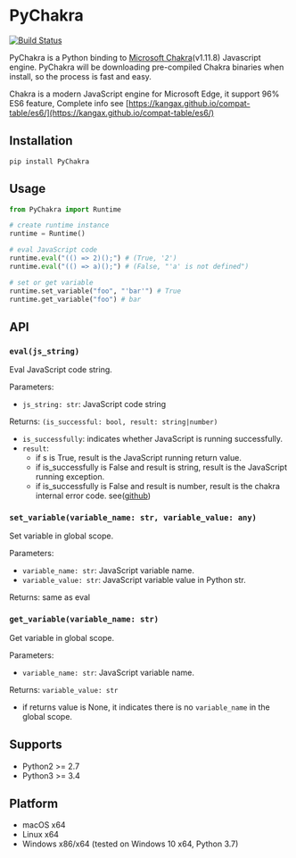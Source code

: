 # PyChakra

[![Build Status](https://travis-ci.org/zhengrenzhe/PyChakra.svg?branch=master)](https://travis-ci.org/zhengrenzhe/PyChakra)

PyChakra is a Python binding to [Microsoft Chakra](https://github.com/Microsoft/ChakraCore)(v1.11.8) Javascript engine.
PyChakra will be downloading pre-compiled Chakra binaries when install, so the process is fast and easy.

Chakra is a modern JavaScript engine for Microsoft Edge, it support 96% ES6 feature, Complete info see [https://kangax.github.io/compat-table/es6/](https://kangax.github.io/compat-table/es6/)

## Installation

```
pip install PyChakra
```

## Usage

```python
from PyChakra import Runtime

# create runtime instance
runtime = Runtime()

# eval JavaScript code
runtime.eval("(() => 2)();") # (True, '2')
runtime.eval("(() => a)();") # (False, "'a' is not defined")

# set or get variable
runtime.set_variable("foo", "'bar'") # True
runtime.get_variable("foo") # bar
```

## API

### `eval(js_string)`

Eval JavaScript code string.

Parameters:

- `js_string: str`: JavaScript code string

Returns: `(is_successful: bool, result: string|number)`

- `is_successfully`: indicates whether JavaScript is running successfully.
- `result`:
  - if s is True, result is the JavaScript running return value.
  - if is_successfully is False and result is string, result is the JavaScript running exception.
  - if is_successfully is False and result is number, result is the chakra internal error code. see([github](https://github.com/Microsoft/ChakraCore/wiki/JsErrorCode))

### `set_variable(variable_name: str, variable_value: any)`

Set variable in global scope.

Parameters:

- `variable_name: str`: JavaScript variable name.
- `variable_value: str`: JavaScript variable value in Python str.

Returns: same as eval

### `get_variable(variable_name: str)`

Get variable in global scope.

Parameters: 

- `variable_name: str`: JavaScript variable name.

Returns: `variable_value: str`
  - if returns value is None, it indicates there is no `variable_name` in the global scope.

## Supports

- Python2 >= 2.7
- Python3 >= 3.4

## Platform

- macOS x64
- Linux x64
- Windows x86/x64 (tested on Windows 10 x64, Python 3.7)
